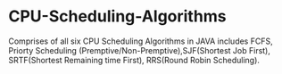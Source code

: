 # CPU-Scheduling-Algorithms
Comprises of all six CPU Scheduling Algorithms in JAVA
includes FCFS, Priorty Scheduling (Premptive/Non-Premptive),SJF(Shortest Job First), SRTF(Shortest Remaining time First), RRS(Round Robin Scheduling). 
